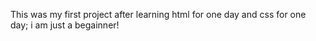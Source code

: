 This was my first project after learning html for one day and css for one day;
i am just a begainner!
